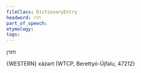 ```yaml
---
fileClass: DictionaryEntry
headword: חזרן
part_of_speech: 
etymology: 
tags: 
---
```

חזרן

{WESTERN}
xázərt {WTCP, Berettyó-Újfalu, 47212}
